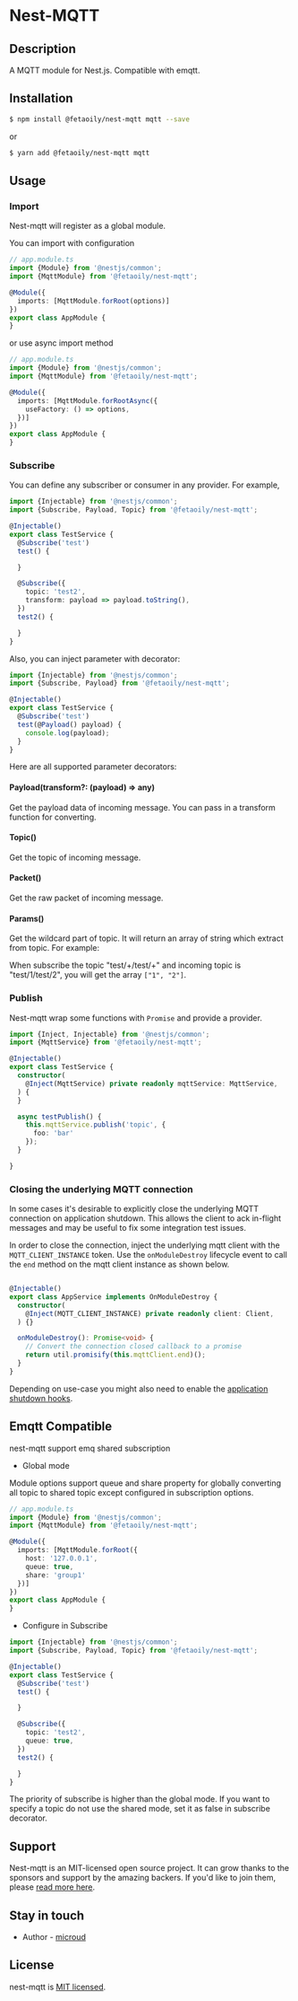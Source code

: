 # Nest-MQTT

## Description

A MQTT module for Nest.js. Compatible with emqtt.

## Installation

```bash
$ npm install @fetaoily/nest-mqtt mqtt --save
```

or
```bash
$ yarn add @fetaoily/nest-mqtt mqtt
```

## Usage

### Import

Nest-mqtt will register as a global module.

You can import with configuration

```typescript
// app.module.ts
import {Module} from '@nestjs/common';
import {MqttModule} from '@fetaoily/nest-mqtt';

@Module({
  imports: [MqttModule.forRoot(options)]
})
export class AppModule {
}
```

or use async import method

```typescript
// app.module.ts
import {Module} from '@nestjs/common';
import {MqttModule} from '@fetaoily/nest-mqtt';

@Module({
  imports: [MqttModule.forRootAsync({
    useFactory: () => options,
  })]
})
export class AppModule {
}
```

### Subscribe

You can define any subscriber or consumer in any provider. For example,

```typescript
import {Injectable} from '@nestjs/common';
import {Subscribe, Payload, Topic} from '@fetaoily/nest-mqtt';

@Injectable()
export class TestService {
  @Subscribe('test')
  test() {

  }

  @Subscribe({
    topic: 'test2',
    transform: payload => payload.toString(),
  })
  test2() {

  }
}
```

Also, you can inject parameter with decorator:

```typescript
import {Injectable} from '@nestjs/common';
import {Subscribe, Payload} from '@fetaoily/nest-mqtt';

@Injectable()
export class TestService {
  @Subscribe('test')
  test(@Payload() payload) {
    console.log(payload);
  }
}
```

Here are all supported parameter decorators:

#### Payload(transform?: (payload) => any)

Get the payload data of incoming message. You can pass in a transform function for converting.

#### Topic()

Get the topic of incoming message.

#### Packet()

Get the raw packet of incoming message.

#### Params()

Get the wildcard part of topic. It will return an array of string which extract from topic. For example:

When subscribe the topic "test/+/test/+" and incoming topic is "test/1/test/2", you will get the array `["1", "2"]`.

### Publish

Nest-mqtt wrap some functions with `Promise` and provide a provider.

```typescript
import {Inject, Injectable} from '@nestjs/common';
import {MqttService} from '@fetaoily/nest-mqtt';

@Injectable()
export class TestService {
  constructor(
    @Inject(MqttService) private readonly mqttService: MqttService,
  ) {
  }

  async testPublish() {
    this.mqttService.publish('topic', {
      foo: 'bar'
    });
  }

}
```

### Closing the underlying MQTT connection

In some cases it's desirable to explicitly close the underlying MQTT connection on application shutdown. This allows the
client to ack in-flight messages and may be useful to fix some integration test issues.

In order to close the connection, inject the underlying mqtt client with the `MQTT_CLIENT_INSTANCE` token. Use the
`onModuleDestroy` lifecycle event to call the `end` method on the mqtt client instance as shown below.

```typescript

@Injectable()
export class AppService implements OnModuleDestroy {
  constructor(
    @Inject(MQTT_CLIENT_INSTANCE) private readonly client: Client,
  ) {}

  onModuleDestroy(): Promise<void> {
    // Convert the connection closed callback to a promise
    return util.promisify(this.mqttClient.end)();
  }
}
```

Depending on use-case you might also need to enable the [application shutdown hooks](https://docs.nestjs.com/fundamentals/lifecycle-events#application-shutdown).

## Emqtt Compatible

nest-mqtt support emq shared subscription

- Global mode

Module options support queue and share property for globally converting all topic to shared topic except configured in
subscription options.

```typescript
// app.module.ts
import {Module} from '@nestjs/common';
import {MqttModule} from '@fetaoily/nest-mqtt';

@Module({
  imports: [MqttModule.forRoot({
    host: '127.0.0.1',
    queue: true,
    share: 'group1'
  })]
})
export class AppModule {
}
```

- Configure in Subscribe

```typescript
import {Injectable} from '@nestjs/common';
import {Subscribe, Payload, Topic} from '@fetaoily/nest-mqtt';

@Injectable()
export class TestService {
  @Subscribe('test')
  test() {

  }

  @Subscribe({
    topic: 'test2',
    queue: true,
  })
  test2() {

  }
}
```

The priority of subscribe is higher than the global mode. If you want to specify a topic do not use the shared mode, set
it as false in subscribe decorator.

## Support

Nest-mqtt is an MIT-licensed open source project. It can grow thanks to the sponsors and support by the amazing backers.
If you'd like to join them, please [read more here](https://docs.nestjs.com/support).

## Stay in touch

- Author - [microud](https://xknow.net)

## License

nest-mqtt is [MIT licensed](LICENSE).
